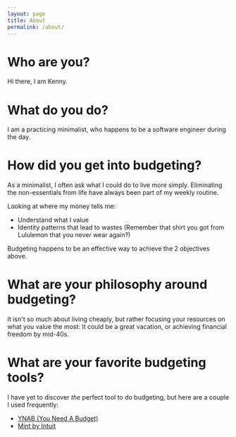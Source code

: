 ```yaml
---
layout: page
title: About
permalink: /about/
---
```


# Who are you?
Hi there, I am Kenny.

# What do you do?
I am a practicing minimalist, who happens to be a software engineer during the
day.

# How did you get into budgeting?
As a minimalist, I often ask what I could do to live more simply. Eliminating
the non-essentials from life have always been part of my weekly routine.

Looking at where my money tells me:
* Understand what I value
* Identity patterns that lead to wastes (Remember that shirt you got from
  Lululemon that you never wear again?)

Budgeting happens to be an effective way to achieve the 2 objectives above.

# What are your philosophy around budgeting?
It isn't so much about living cheaply, but rather focusing your resources on
what you value the most: It could be a great vacation, or achieving financial
freedom by mid-40s.

# What are your favorite budgeting tools?
I have yet to discover *the* perfect tool to do budgeting, but here are a
couple I used frequently:

* [YNAB (You Need A Budget)](https://ynab.com/referral/?ref=DsOsip2qQyKYrmop&utm_source=customer_referral)
* [Mint by Intuit](https://www.intuit.com)
